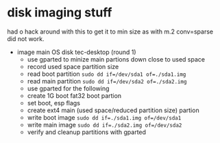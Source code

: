 # disk imaging stuff

had o hack around with this to get it to min size as with m.2 conv=sparse did not work.

- image main OS disk tec-desktop (round 1)
    - use gparted to minize main partions down close to used space
    - record used space partition size
    - read boot partition ```sudo dd if=/dev/sda1 of=./sda1.img```
    - read main partition ```sudo dd if=/dev/sda2 of=./sda2.img```
    - use gparted for the following
    - create 1G boot fat32 boot partion
    - set boot, esp flags
    - create ext4 main (used space/reduced partition size) partion
    - write boot image ```sudo dd if=./sda1.img of=/dev/sda1```
    - write main image ```sudo dd if=./sda2.img of=/dev/sda2```
    - verify and cleanup partitions with gparted